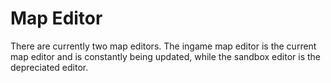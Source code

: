 # Map Editor

There are currently two map editors. The ingame map editor is the current map editor and is constantly being updated, while the sandbox editor is the depreciated editor.
